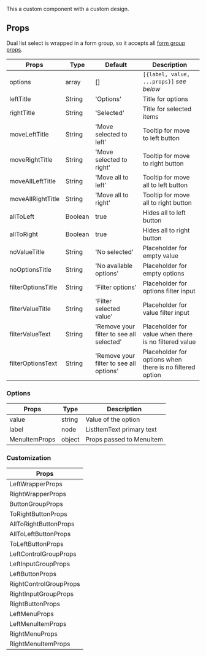 This a custom component with a custom design.

## Props

Dual list select is wrapped in a form group, so it accepts all [form group props](/mappers/component-api#formgroupwrappedcomponents).

|Props|Type|Default|Description|
|-----|----|-------|-----------|
|options|array|[]|`[{label, value, ...props}]` *see below*|
|leftTitle|String|'Options'|Title for options|
|rightTitle|String|'Selected'|Title for selected items|
|moveLeftTitle|String|'Move selected to left'|Tooltip for move to left button|
|moveRightTitle|String|'Move selected to right'|Tooltip for move to right button|
|moveAllLeftTitle|String|'Move all to left'|Tooltip for move all to left button|
|moveAllRightTitle|String|'Move all to right'|Tooltip for move all to right button|
|allToLeft|Boolean|true|Hides all to left button|
|allToRight|Boolean|true|Hides all to right button|
|noValueTitle|String|'No selected'|Placeholder for empty value|
|noOptionsTitle|String|'No available options'|Placeholder for empty options|
|filterOptionsTitle|String|'Filter options'|Placeholder for options filter input|
|filterValueTitle|String|'Filter selected value'|Placeholder for value filter input|
|filterValueText|String|'Remove your filter to see all selected'|Placeholder for value when there is no filtered value|
|filterOptionsText|String|'Remove your filter to see all options'|Placeholder for options when there is no filtered option|

### Options

|Props|Type|Description|
|-----|----|-----------|
|value|string|Value of the option|
|label|node|ListItemText primary text|
|MenuItemProps|object|Props passed to MenuItem|

### Customization

|Props|
|-----|
|LeftWrapperProps|
|RightWrapperProps|
|ButtonGroupProps|
|ToRightButtonProps|
|AllToRightButtonProps|
|AllToLeftButtonProps|
|ToLeftButtonProps|
|LeftControlGroupProps|
|LeftInputGroupProps|
|LeftButtonProps|
|RightControlGroupProps|
|RightInputGroupProps|
|RightButtonProps|
|LeftMenuProps|
|LeftMenuItemProps|
|RightMenuProps|
|RightMenuItemProps|
